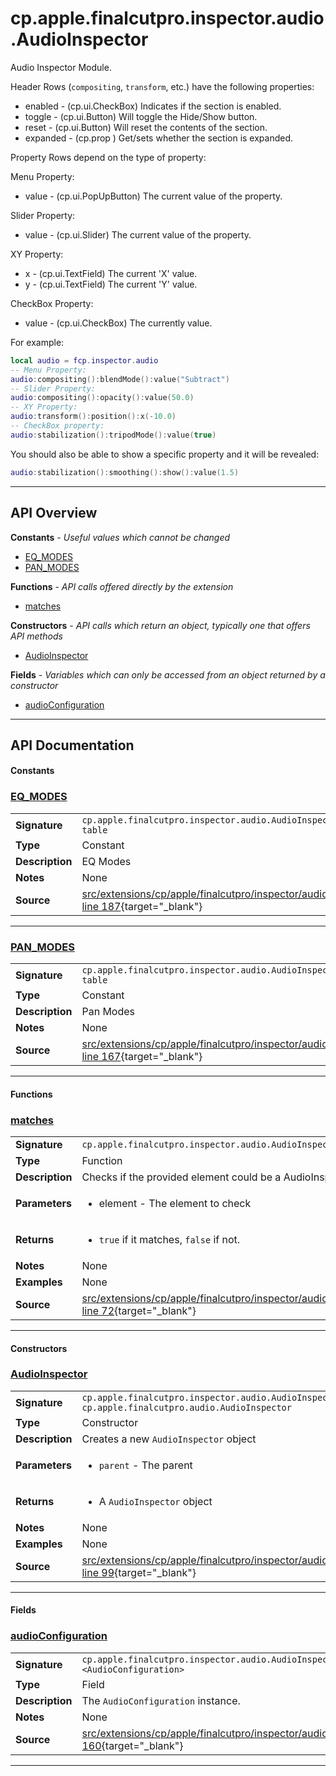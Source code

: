 # cp.apple.finalcutpro.inspector.audio.AudioInspector

Audio Inspector Module.

Header Rows (`compositing`, `transform`, etc.) have the following properties:
 * enabled   - (cp.ui.CheckBox) Indicates if the section is enabled.
 * toggle    - (cp.ui.Button) Will toggle the Hide/Show button.
 * reset     - (cp.ui.Button) Will reset the contents of the section.
 * expanded  - (cp.prop <boolean>) Get/sets whether the section is expanded.

Property Rows depend on the type of property:

Menu Property:
 * value     - (cp.ui.PopUpButton) The current value of the property.

Slider Property:
 * value     - (cp.ui.Slider) The current value of the property.

XY Property:
 * x         - (cp.ui.TextField) The current 'X' value.
 * y         - (cp.ui.TextField) The current 'Y' value.

CheckBox Property:
 * value     - (cp.ui.CheckBox) The currently value.

For example:
```lua
local audio = fcp.inspector.audio
-- Menu Property:
audio:compositing():blendMode():value("Subtract")
-- Slider Property:
audio:compositing():opacity():value(50.0)
-- XY Property:
audio:transform():position():x(-10.0)
-- CheckBox property:
audio:stabilization():tripodMode():value(true)
```

You should also be able to show a specific property and it will be revealed:
```lua
audio:stabilization():smoothing():show():value(1.5)
```

---

## API Overview
**Constants** - _Useful values which cannot be changed_
 * [EQ_MODES](#eq_modes)
 * [PAN_MODES](#pan_modes)

**Functions** - _API calls offered directly by the extension_
 * [matches](#matches)

**Constructors** - _API calls which return an object, typically one that offers API methods_
 * [AudioInspector](#audioinspector)

**Fields** - _Variables which can only be accessed from an object returned by a constructor_
 * [audioConfiguration](#audioconfiguration)


---

## API Documentation

#### Constants


### [EQ_MODES](#eq_modes)

|                                             |                                                                                     |
| --------------------------------------------|-------------------------------------------------------------------------------------|
| **Signature**                               | `cp.apple.finalcutpro.inspector.audio.AudioInspector.EQ_MODES -> table`                                                                    |
| **Type**                                    | Constant                                                                     |
| **Description**                             | EQ Modes                                                                     |
| **Notes**                                   | None |
| **Source**                                  | [src/extensions/cp/apple/finalcutpro/inspector/audio/AudioInspector.lua line 187](https://github.com/CommandPost/CommandPost/blob/develop/src/extensions/cp/apple/finalcutpro/inspector/audio/AudioInspector.lua#L187){target="_blank"} |

---


### [PAN_MODES](#pan_modes)

|                                             |                                                                                     |
| --------------------------------------------|-------------------------------------------------------------------------------------|
| **Signature**                               | `cp.apple.finalcutpro.inspector.audio.AudioInspector.PAN_MODES -> table`                                                                    |
| **Type**                                    | Constant                                                                     |
| **Description**                             | Pan Modes                                                                     |
| **Notes**                                   | None |
| **Source**                                  | [src/extensions/cp/apple/finalcutpro/inspector/audio/AudioInspector.lua line 167](https://github.com/CommandPost/CommandPost/blob/develop/src/extensions/cp/apple/finalcutpro/inspector/audio/AudioInspector.lua#L167){target="_blank"} |

---

#### Functions


### [matches](#matches)

|                                             |                                                                                     |
| --------------------------------------------|-------------------------------------------------------------------------------------|
| **Signature**                               | `cp.apple.finalcutpro.inspector.audio.AudioInspector.matches(element)`                                                                    |
| **Type**                                    | Function                                                                     |
| **Description**                             | Checks if the provided element could be a AudioInspector.                                                                     |
| **Parameters**                              | <ul><li>element   - The element to check</li></ul> |
| **Returns**                                 | <ul><li>`true` if it matches, `false` if not.</li></ul>          |
| **Notes**                                   | None |
| **Examples**                                | None |
| **Source**                                  | [src/extensions/cp/apple/finalcutpro/inspector/audio/AudioInspector.lua line 72](https://github.com/CommandPost/CommandPost/blob/develop/src/extensions/cp/apple/finalcutpro/inspector/audio/AudioInspector.lua#L72){target="_blank"} |

---

#### Constructors


### [AudioInspector](#audioinspector)

|                                             |                                                                                     |
| --------------------------------------------|-------------------------------------------------------------------------------------|
| **Signature**                               | `cp.apple.finalcutpro.inspector.audio.AudioInspector(parent) -> cp.apple.finalcutpro.audio.AudioInspector`                                                                    |
| **Type**                                    | Constructor                                                                     |
| **Description**                             | Creates a new `AudioInspector` object                                                                     |
| **Parameters**                              | <ul><li>`parent`     - The parent</li></ul> |
| **Returns**                                 | <ul><li>A `AudioInspector` object</li></ul>          |
| **Notes**                                   | None |
| **Examples**                                | None |
| **Source**                                  | [src/extensions/cp/apple/finalcutpro/inspector/audio/AudioInspector.lua line 99](https://github.com/CommandPost/CommandPost/blob/develop/src/extensions/cp/apple/finalcutpro/inspector/audio/AudioInspector.lua#L99){target="_blank"} |

---

#### Fields


### [audioConfiguration](#audioconfiguration)

|                                             |                                                                                     |
| --------------------------------------------|-------------------------------------------------------------------------------------|
| **Signature**                               | `cp.apple.finalcutpro.inspector.audio.AudioInspector.audioConfiguration <AudioConfiguration>`                                                                    |
| **Type**                                    | Field                                                                     |
| **Description**                             | The `AudioConfiguration` instance.                                                                     |
| **Notes**                                   | None |
| **Source**                                  | [src/extensions/cp/apple/finalcutpro/inspector/audio/AudioInspector.lua line 160](https://github.com/CommandPost/CommandPost/blob/develop/src/extensions/cp/apple/finalcutpro/inspector/audio/AudioInspector.lua#L160){target="_blank"} |

---


